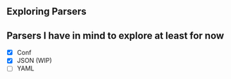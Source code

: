 ## Exploring Parsers

**Parsers I have in mind to explore at least for now**
---

- [x] Conf
- [x] JSON (WIP)
- [ ] YAML

